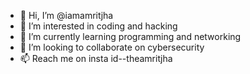 - 👋 Hi, I’m @iamamritjha
- 👀 I’m interested in coding and hacking 
- 🌱 I’m currently learning programming and networking 
- 💞️ I’m looking to collaborate on cybersecurity 
- 📫 Reach me on insta id--theamritjha 

<!---
iamamritjha/iamamritjha is a ✨ special ✨ repository because its `README.md` (this file) appears on your GitHub profile.
You can click the Preview link to take a look at your changes.
--->
